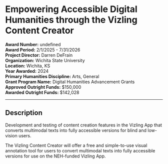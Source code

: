 
# Empowering Accessible Digital Humanities through the Vizling Content Creator

**Award Number:** undefined  
**Award Period:** 2/1/2025 - 7/31/2026  
**Project Director:** Darren  DeFrain  
**Organization:** Wichita State University  
**Location:** Wichita, KS  
**Year Awarded:** 2024  
**Primary Humanities Discipline:** Arts, General  
**Grant Program Name:** Digital Humanities Advancement Grants  
**Approved Outright Funds:** $150,000  
**Awarded Outright Funds:** $142,028  

---

## Description

<p>Development and testing of content creation features in the Vizling App that converts multimodal texts into fully accessible versions for blind and low-vision users. <br /></p>
<p>The Vizling Content Creator will offer a free and simple-to-use visual annotation tool for users to convert multimodal texts into fully accessible versions for use on the NEH-funded Vizling App.</p>

